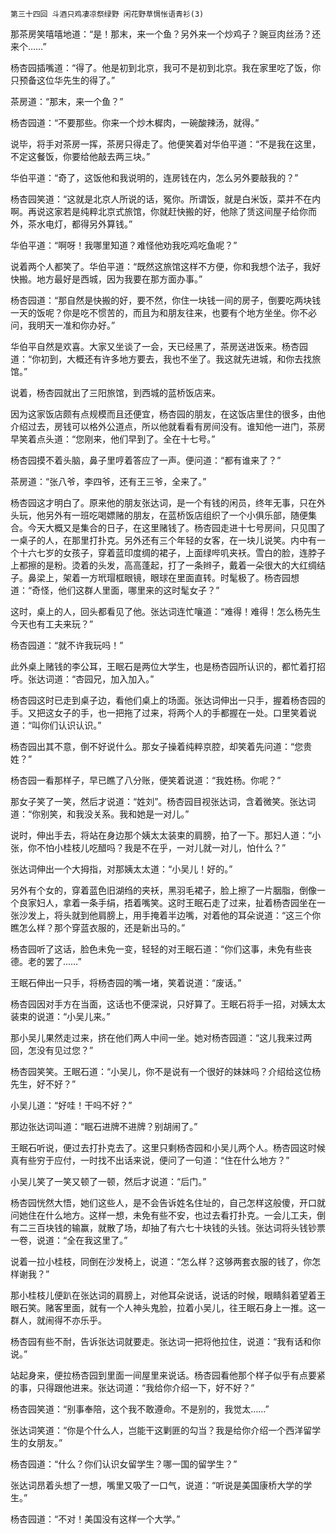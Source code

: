     第三十四回 斗酒只鸡凄凉祭绿野 闲花野草惆怅语青衫(3) 

   那茶房笑嘻嘻地道：“是！那末，来一个鱼？另外来一个炒鸡子？豌豆肉丝汤？还来个……”

   杨杏园插嘴道：“得了。他是初到北京，我可不是初到北京。我在家里吃了饭，你只预备这位华先生的得了。”

   茶房道：“那末，来一个鱼？”

   杨杏园道：“不要那些。你来一个炒木樨肉，一碗酸辣汤，就得。”

   说毕，将手对茶房一挥，茶房只得走了。他便笑着对华伯平道：“不是我在这里，不定这餐饭，你要给他敲去两三块。”

   华伯平道：“奇了，这饭他和我说明的，连房钱在内，怎么另外要敲我的？”

   杨杏园笑道：“这就是北京人所说的话，冤你。所谓饭，就是白米饭，菜并不在内啊。再说这家若是纯粹北京式旅馆，你就赶快搬的好，他除了赁这间屋子给你而外，茶水电灯，都得另外算钱。”

   华伯平道：“啊呀！我哪里知道？难怪他劝我吃鸡吃鱼呢？”

   说着两个人都笑了。华伯平道：“既然这旅馆这样不方便，你和我想个法子，我好快搬。地方最好是西城，因为我要在那方面办事。”

   杨杏园道：“那自然是快搬的好，要不然，你住一块钱一间的房子，倒要吃两块钱一天的饭呢？你是吃不惯苦的，而且为和朋友往来，也要有个地方坐坐。你不必问，我明天一准和你办好。”

   华伯平自然是欢喜。大家又坐谈了一会，天已经黑了，茶房送进饭来。杨杏园道：“你初到，大概还有许多地方要去，我也不坐了。我这就先进城，和你去找旅馆。”

   说着，杨杏园就出了三阳旅馆，到西城的蓝桥饭店来。

   因为这家饭店颇有点规模而且还便宜，杨杏园的朋友，在这饭店里住的很多，由他介绍过去，房钱可以格外公道点，所以他就看看有房间没有。谁知他一进门，茶房早笑着点头道：“您刚来，他们早到了。全在十七号。”

   杨杏园摸不着头脑，鼻子里哼着答应了一声。便问道：“都有谁来了？”

   茶房道：“张八爷，李四爷，还有王三爷，全来了。”

   杨杏园这才明白了。原来他的朋友张达词，是一个有钱的闲员，终年无事，只在外头玩，他另外有一班吃喝嫖赌的朋友，在蓝桥饭店组织了一个小俱乐部，随便集合。今天大概又是集合的日子，在这里赌钱了。杨杏园走进十七号房间，只见围了一桌子的人，在那里打扑克。另外还有三个年轻的女客，在一块儿说笑。内中有一个十六七岁的女孩子，穿着蓝印度绸的裙子，上面绿哔叽夹袄。雪白的脸，连脖子上都擦的是粉。烫着的头发，高高蓬起，打了一条辫子，戴着一朵很大的大红绸结子。鼻梁上，架着一方玳瑁框眼镜，眼球在里面直转。时髦极了。杨杏园想道：“奇怪，他们这群人里面，哪里来的这时髦女子？”

   这时，桌上的人，回头都看见了他。张达词连忙嚷道：“难得！难得！怎么杨先生今天也有工夫来玩？”

   杨杏园道：“就不许我玩吗！”

   此外桌上赌钱的李公耳，王眠石是两位大学生，也是杨杏园所认识的，都忙着打招呼。张达词道：“杏园兄，加入加入。”

   杨杏园这时已走到桌子边，看他们桌上的场面。张达词伸出一只手，握着杨杏园的手。又把这女子的手，也一把拖了过来，将两个人的手都握在一处。口里笑着说道：“叫你们认识认识。”

   杨杏园出其不意，倒不好说什么。那女子操着纯粹京腔，却笑着先问道：“您贵姓？”

   杨杏园一看那样子，早已瞧了八分账，便笑着说道：“我姓杨。你呢？”

   那女子笑了一笑，然后才说道：“姓刘”。杨杏园目视张达词，含着微笑。张达词道：“你别笑，和我没关系。我和她是一对儿。”

   说时，伸出手去，将站在身边那个姨太太装束的肩膀，拍了一下。那妇人道：“小张，你不怕小桂枝儿吃醋吗？我是不在乎，一对儿就一对儿，怕什么？”

   张达词伸出一个大拇指，对那姨太太道：“小吴儿！好的。”

   另外有个女的，穿着蓝色旧湖绉的夹袄，黑羽毛裙子，脸上擦了一片胭脂，倒像一个良家妇人，拿着一条手绢，捂着嘴笑。这时王眠石走了过来，扯着杨杏园坐在一张沙发上，将头就到他肩膀上，用手掩着半边嘴，对着他的耳朵说道：“这三个你瞧怎么样？那个穿蓝衣服的，还是新出马的。”

   杨杏园听了这话，脸色未免一变，轻轻的对王眠石道：“你们这事，未免有些丧德。老的罢了……”

   王眠石伸出一只手，将杨杏园的嘴一堵，笑着说道：“废话。”

   杨杏园因对手方在当面，这话也不便深说，只好算了。王眠石将手一招，对姨太太装束的说道：“小吴儿来。”

   那小吴儿果然走过来，挤在他们两人中间一坐。她对杨杏园道：“这儿我来过两回，怎没有见过您？”

   杨杏园笑笑。王眠石道：“小吴儿，你不是说有一个很好的妹妹吗？介绍给这位杨先生，好不好？”

   小吴儿道：“好哇！干吗不好？”

   那边张达词叫道：“眠石进牌不进牌？别胡闹了。”

   王眠石听说，便过去打扑克去了。这里只剩杨杏园和小吴儿两个人。杨杏园这时候真有些穷于应付，一时找不出话来说，便问了一句道：“住在什么地方？”

   小吴儿笑了一笑又顿了一顿，然后才说道：“后门。”

   杨杏园恍然大悟，她们这些人，是不会告诉姓名住址的，自己怎样这般傻，开口就问她住在什么地方。这样一想，未免有些不安，也过去看打扑克。一会儿工夫，倒有二三百块钱的输赢，就散了场，却抽了有六七十块钱的头钱。张达词将头钱钞票一卷，说道：“全在我这里了。”

   说着一拉小桂枝，同倒在沙发椅上，说道：“怎么样？这够两套衣服的钱了，你怎样谢我？”

   那小桂枝儿便趴在张达词的肩膀上，对他耳朵说话，说话的时候，眼睛斜着望着王眼石笑。赌客里面，就有一个人神头鬼脸，拉着小吴儿，往王眠石身上一推。这一群人，就闹得不亦乐乎。

   杨杏园有些不耐，告诉张达词就要走。张达词一把将他拉住，说道：“我有话和你说。”

   站起身来，便拉杨杏园到里面一间屋里来说话。杨杏园看他那个样子似乎有点要紧的事，只得跟他进来。张达词道：“我给你介绍一下，好不好？”

   杨杏园笑道：“别事奉陪，这个我不敢遵命。不是别的，我觉太……”

   张达词笑道：“你是个什么人，岂能干这剿匪的勾当？我是给你介绍一个西洋留学生的女朋友。”

   杨杏园道：“什么？你们认识女留学生？哪一国的留学生？”

   张达词昂着头想了一想，嘴里又吸了一口气，说道：“听说是美国康桥大学的学生。”

   杨杏园道：“不对！美国没有这样一个大学。”

